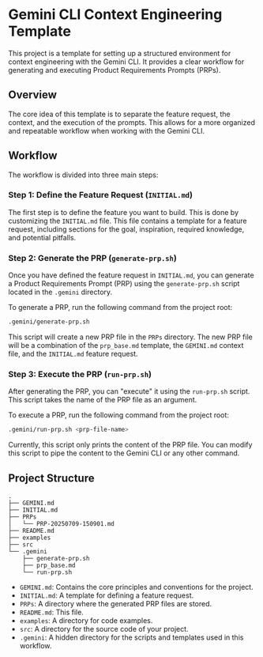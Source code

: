 # Gemini CLI Context Engineering Template

This project is a template for setting up a structured environment for context engineering with the Gemini CLI. It provides a clear workflow for generating and executing Product Requirements Prompts (PRPs).

## Overview

The core idea of this template is to separate the feature request, the context, and the execution of the prompts. This allows for a more organized and repeatable workflow when working with the Gemini CLI.

## Workflow

The workflow is divided into three main steps:

### Step 1: Define the Feature Request (`INITIAL.md`)

The first step is to define the feature you want to build. This is done by customizing the `INITIAL.md` file. This file contains a template for a feature request, including sections for the goal, inspiration, required knowledge, and potential pitfalls.

### Step 2: Generate the PRP (`generate-prp.sh`)

Once you have defined the feature request in `INITIAL.md`, you can generate a Product Requirements Prompt (PRP) using the `generate-prp.sh` script located in the `.gemini` directory.

To generate a PRP, run the following command from the project root:

```bash
.gemini/generate-prp.sh
```

This script will create a new PRP file in the `PRPs` directory. The new PRP file will be a combination of the `prp_base.md` template, the `GEMINI.md` context file, and the `INITIAL.md` feature request.

### Step 3: Execute the PRP (`run-prp.sh`)

After generating the PRP, you can "execute" it using the `run-prp.sh` script. This script takes the name of the PRP file as an argument.

To execute a PRP, run the following command from the project root:

```bash
.gemini/run-prp.sh <prp-file-name>
```

Currently, this script only prints the content of the PRP file. You can modify this script to pipe the content to the Gemini CLI or any other command.

## Project Structure

```
.
├── GEMINI.md
├── INITIAL.md
├── PRPs
│   └── PRP-20250709-150901.md
├── README.md
├── examples
├── src
└── .gemini
    ├── generate-prp.sh
    ├── prp_base.md
    └── run-prp.sh
```

*   `GEMINI.md`: Contains the core principles and conventions for the project.
*   `INITIAL.md`: A template for defining a feature request.
*   `PRPs`: A directory where the generated PRP files are stored.
*   `README.md`: This file.
*   `examples`: A directory for code examples.
*   `src`: A directory for the source code of your project.
*   `.gemini`: A hidden directory for the scripts and templates used in this workflow.
